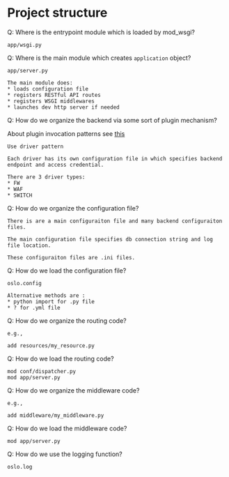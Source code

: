 # Project structure

Q: Where is the entrypoint module which is loaded by mod_wsgi?

```
app/wsgi.py
```

Q: Where is the main module which creates `application` object?

```
app/server.py

The main module does:
* loads configuration file
* registers RESTful API routes
* registers WSGI middlewares
* launches dev http server if needed
```

Q: How do we organize the backend via some sort of plugin mechanism?

About plugin invocation patterns see [this](https://docs.openstack.org/stevedore/latest/user/essays/pycon2013.html)

```
Use driver pattern

Each driver has its own configuration file in which specifies backend endpoint and access credential.

There are 3 driver types:
* FW
* WAF
* SWITCH
```

Q: How do we organize the configuration file?

```
There is are a main configuraiton file and many backend configuraiton files.

The main configuration file specifies db connection string and log file location.

These configuraiton files are .ini files.
```

Q: How do we load the configuration file?

```
oslo.config

Alternative methods are :
* python import for .py file
* ? for .yml file
```

Q: How do we organize the routing code?

```
e.g.,

add resources/my_resource.py
```

Q: How do we load the routing code?

```
mod conf/dispatcher.py
mod app/server.py
```

Q: How do we organize the middleware code?

```
e.g.,

add middleware/my_middleware.py
```

Q: How do we load the middleware code?

```
mod app/server.py
```

Q: How do we use the logging function?

```
oslo.log
```